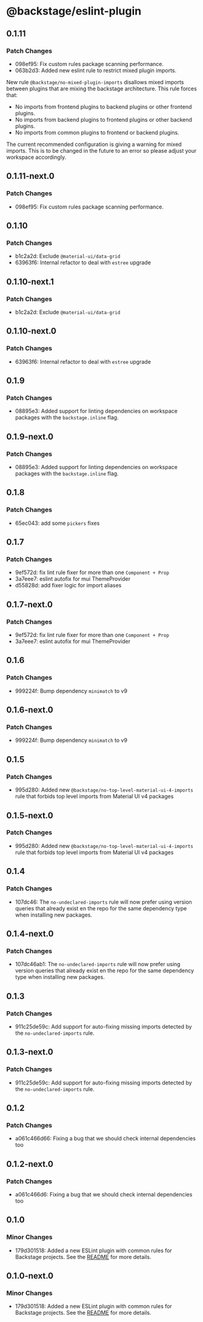# @backstage/eslint-plugin

## 0.1.11

### Patch Changes

- 098ef95: Fix custom rules package scanning performance.
- 063b2d3: Added new eslint rule to restrict mixed plugin imports.

 New rule `@backstage/no-mixed-plugin-imports` disallows mixed imports between plugins that are mixing
 the backstage architecture. This rule forces that:

 - No imports from frontend plugins to backend plugins or other frontend plugins.
 - No imports from backend plugins to frontend plugins or other backend plugins.
 - No imports from common plugins to frontend or backend plugins.

 The current recommended configuration is giving a warning for mixed imports. This is to be changed in
 the future to an error so please adjust your workspace accordingly.

## 0.1.11-next.0

### Patch Changes

- 098ef95: Fix custom rules package scanning performance.

## 0.1.10

### Patch Changes

- b1c2a2d: Exclude `@material-ui/data-grid`
- 63963f6: Internal refactor to deal with `estree` upgrade

## 0.1.10-next.1

### Patch Changes

- b1c2a2d: Exclude `@material-ui/data-grid`

## 0.1.10-next.0

### Patch Changes

- 63963f6: Internal refactor to deal with `estree` upgrade

## 0.1.9

### Patch Changes

- 08895e3: Added support for linting dependencies on workspace packages with the `backstage.inline` flag.

## 0.1.9-next.0

### Patch Changes

- 08895e3: Added support for linting dependencies on workspace packages with the `backstage.inline` flag.

## 0.1.8

### Patch Changes

- 65ec043: add some `pickers` fixes

## 0.1.7

### Patch Changes

- 9ef572d: fix lint rule fixer for more than one `Component + Prop`
- 3a7eee7: eslint autofix for mui ThemeProvider
- d55828d: add fixer logic for import aliases

## 0.1.7-next.0

### Patch Changes

- 9ef572d: fix lint rule fixer for more than one `Component + Prop`
- 3a7eee7: eslint autofix for mui ThemeProvider

## 0.1.6

### Patch Changes

- 999224f: Bump dependency `minimatch` to v9

## 0.1.6-next.0

### Patch Changes

- 999224f: Bump dependency `minimatch` to v9

## 0.1.5

### Patch Changes

- 995d280: Added new `@backstage/no-top-level-material-ui-4-imports` rule that forbids top level imports from Material UI v4 packages

## 0.1.5-next.0

### Patch Changes

- 995d280: Added new `@backstage/no-top-level-material-ui-4-imports` rule that forbids top level imports from Material UI v4 packages

## 0.1.4

### Patch Changes

- 107dc46: The `no-undeclared-imports` rule will now prefer using version queries that already exist en the repo for the same dependency type when installing new packages.

## 0.1.4-next.0

### Patch Changes

- 107dc46ab1: The `no-undeclared-imports` rule will now prefer using version queries that already exist en the repo for the same dependency type when installing new packages.

## 0.1.3

### Patch Changes

- 911c25de59c: Add support for auto-fixing missing imports detected by the `no-undeclared-imports` rule.

## 0.1.3-next.0

### Patch Changes

- 911c25de59c: Add support for auto-fixing missing imports detected by the `no-undeclared-imports` rule.

## 0.1.2

### Patch Changes

- a061c466d66: Fixing a bug that we should check internal dependencies too

## 0.1.2-next.0

### Patch Changes

- a061c466d6: Fixing a bug that we should check internal dependencies too

## 0.1.0

### Minor Changes

- 179d301518: Added a new ESLint plugin with common rules for Backstage projects. See the [README](https://github.com/import-js/eslint-plugin-import/blob/main/packages/eslint-plugin/README.md) for more details.

## 0.1.0-next.0

### Minor Changes

- 179d301518: Added a new ESLint plugin with common rules for Backstage projects. See the [README](https://github.com/import-js/eslint-plugin-import/blob/main/packages/eslint-plugin/README.md) for more details.
